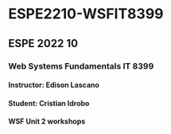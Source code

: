 # ESPE2210-WSFIT8399
## ESPE 2022 10 
### Web Systems Fundamentals  IT 8399
#### Instructor: Edison Lascano
#### Student: Cristian Idrobo
#### WSF Unit 2 workshops